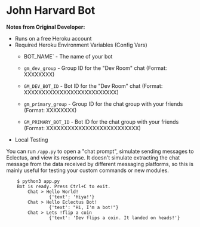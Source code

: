 # John Harvard Bot


**Notes from Original Developer:**
- Runs on a free Heroku account
- Required Heroku Environment Variables (Config Vars)
    - BOT_NAME` - The name of your bot
    - `gm_dev_group` - Group ID for the "Dev Room" chat (Format: XXXXXXXX)
    - `GM_DEV_BOT_ID` - Bot ID for the "Dev Room" chat (Format: XXXXXXXXXXXXXXXXXXXXXXXXXX)

    - `gm_primary_group` - Group ID for the chat group with your friends (Format: XXXXXXXX)
    - `GM_PRIMARY_BOT_ID` - Bot ID for the chat group with your friends (Format: XXXXXXXXXXXXXXXXXXXXXXXXXX)
- Local Testing

You can run `/app.py` to open a "chat prompt", simulate sending messages to Eclectus, and view its response. It doesn't simulate extracting the chat message from the data received by different messaging platforms, so this is mainly useful for testing your custom commands or new modules.
```
    $ python3 app.py
    Bot is ready. Press Ctrl+C to exit.
        Chat > Hello World!
                {'text': 'Hiya!'}
        Chat > Hello Eclectus Bot!
                {'text': "Hi, I'm a bot!"}
        Chat > Lets !flip a coin
                {'text': 'Dev flips a coin. It landed on heads!'}
```
